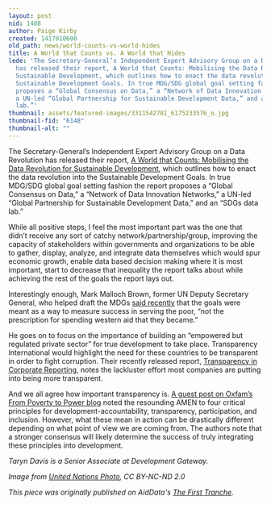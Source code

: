 ```yaml
---
layout: post
nid: 1488
author: Paige Kirby
created: 1417010600
old_path: news/world-counts-vs-world-hides
title: A World that Counts vs. A World that Hides
lede: 'The Secretary-General’s Independent Expert Advisory Group on a Data Revolution
  has released their report, A World that Counts: Mobilising the Data Revolution for
  Sustainable Development, which outlines how to enact the data revolution into the
  Sustainable Development Goals. In true MDG/SDG global goal setting fashion the report
  proposes a “Global Consensus on Data,” a “Network of Data Innovation Networks,”
  a UN-led “Global Partnership for Sustainable Development Data,” and an “SDGs data
  lab.”'
thumbnail: assets/featured-images/3311542781_6175233576_o.jpg
thumbnail-fid: "6148"
thumbnail-alt: ""
---
```


The Secretary-General’s Independent Expert Advisory Group on a Data Revolution has released their report, [A World that Counts: Mobilising the Data Revolution for Sustainable Development](http://www.undatarevolution.org/report/), which outlines how to enact the data revolution into the Sustainable Development Goals. In true MDG/SDG global goal setting fashion the report proposes a “Global Consensus on Data,” a “Network of Data Innovation Networks,” a UN-led “Global Partnership for Sustainable Development Data,” and an “SDGs data lab.”

While all positive steps, I feel the most important part was the one that didn’t receive any sort of catchy network/partnership/group, improving the capacity of stakeholders within governments and organizations to be able to gather, display, analyze, and integrate data themselves which would spur economic growth, enable data based decision making where it is most important, start to decrease that inequality the report talks about while achieving the rest of the goals the report lays out.

Interestingly enough, Mark Malloch Brown, former UN Deputy Secretary General, who helped draft the MDGs [said recently](http://blogs.ft.com/beyond-brics/2014/11/06/guest-post-the-un-needs-to-overhaul-its-development-vision/) that the goals were meant as a way to measure success in serving the poor, “not the prescription for spending western aid that they became.”

He goes on to focus on the importance of building an “empowered but regulated private sector” for true development to take place. Transparency International would highlight the need for these countries to be transparent in order to fight corruption. Their recently released report, [Transparency in Corporate Reporting](http://www.transparency.org/whatwedo/publication/transparency_in_corporate_reporting_assessing_worlds_largest_companies_2014), notes the lackluster effort most companies are putting into being more transparent.

And we all agree how important transparency is. [A guest post on Oxfam’s From Poverty to Power blog](http://oxfamblogs.org/fp2p/the-four-magic-words-of-development-by-tom-carothers-and-saskia-brechenmacher/) noted the resounding AMEN to four critical principles for development-accountability, transparency, participation, and inclusion. However, what these mean in action can be drastically different depending on what point of view we are coming from. The authors note that a stronger consensus will likely determine the success of truly integrating these principles into development.

*Taryn Davis is a Senior Associate at Development Gateway.*

*Image from [United Nations Photo](https://www.flickr.com/photos/un_photo/3311542781), CC BY-NC-ND 2.0*

*This piece was originally published on AidData's [The First Tranche](http://aiddata.org/blog/this-week-a-world-that-counts-vs-a-world-that-hides-project-pulse-in-mexico).*
